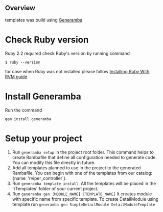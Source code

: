 
## Overview
templates was build using [Generamba](https://github.com/rambler-ios/Generamba)



# Check Ruby version
Ruby 2.2 required
check Ruby's version by running command 
```
$ ruby --version
```

for case when Ruby was not installed please follow [Installing Ruby With RVM guide](http://octopress.org/docs/setup/rvm/)

# Install Generamba

Run the command 

```gem install generamba```

# Setup your project

1. Run ```generamba setup``` in the project root folder. This command helps to create Rambafile that define all configuration needed to generate code. You can modify this file directly in future.
2. Add all templates planned to use in the project to the generated Rambafile. You can begin with one of the templates from our catalog: {name: 'rviper_controller'}.
3. Run ```generamba template install```. All the templates will be placed in the '/Templates' folder of your current project.
4. Run ```generamba gen [MODULE_NAME] [TEMPLATE_NAME]``` It creates module with specific name from specific template. To create DetailModule using template run ```generamba gen SimpleDetailModule DetailModuleTemplate```




